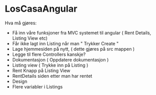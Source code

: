 # LosCasaAngular

Hva må gjøres:
- Få inn våre funksjoner fra MVC systemet til angular ( Rent Details, Listing View etc)
- Får ikke lagt inn Listing når man " Trykker Create "
- Lage hjemmesiden på nytt, ( dette gjøres på src mappen )
- Legge til flere Controllers kanskje?
- Dokumentasjon ( Oppdatere dokumentasjon ) 
- Listing view ( Trykke inn på Listing )
- Rent Knapp på Listing View
- RentDetails siden etter man har rentet
- Design
- Flere variabler i Listings

